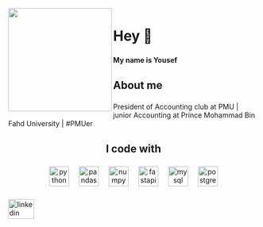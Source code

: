 <img align="left" height="208" src="https://media.giphy.com/media/v1.Y2lkPTc5MGI3NjExZWJ4bXZieWQ5YXpsbDdkYWwyMThlNXNndno0OXp3eWNweHF6MXV3cSZlcD12MV9naWZzX3NlYXJjaCZjdD1n/SEWEmCymjv8XDbsb8I/giphy.gif"  />

###

<h1 align="left">Hey 👋</h1>

###

<h4 align="left">My name is Yousef</h4>

###

<h2 align="left">About me</h2>

###

<p align="left">President of Accounting club at PMU | junior Accounting at Prince Mohammad Bin Fahd University | #PMUer</p>

###

<h2 align="center">I code with</h2>

###

<div align="center">
  <img src="https://cdn.jsdelivr.net/gh/devicons/devicon/icons/python/python-original.svg" height="40" alt="python logo"  />
  <img width="12" />
  <img src="https://cdn.jsdelivr.net/gh/devicons/devicon/icons/pandas/pandas-original.svg" height="40" alt="pandas logo"  />
  <img width="12" />
  <img src="https://cdn.jsdelivr.net/gh/devicons/devicon/icons/numpy/numpy-original.svg" height="40" alt="numpy logo"  />
  <img width="12" />
  <img src="https://cdn.jsdelivr.net/gh/devicons/devicon/icons/fastapi/fastapi-original.svg" height="40" alt="fastapi logo"  />
  <img width="12" />
  <img src="https://cdn.jsdelivr.net/gh/devicons/devicon/icons/mysql/mysql-original.svg" height="40" alt="mysql logo"  />
  <img width="12" />
  <img src="https://cdn.jsdelivr.net/gh/devicons/devicon/icons/postgresql/postgresql-original.svg" height="40" alt="postgresql logo"  />
</div>

###

<div align="left">
  <a href="https://www.linkedin.com/in/yousefalsiddiq?lipi=urn%3Ali%3Apage%3Ad_flagship3_profile_view_base_contact_details%3BAzSSIGBAR2y08mrOyC%2BLwg%3D%3D" target="_blank">
    <img src="https://raw.githubusercontent.com/maurodesouza/profile-readme-generator/master/src/assets/icons/social/linkedin/default.svg" width="52" height="40" alt="linkedin logo"  />
  </a>
</div>

###
